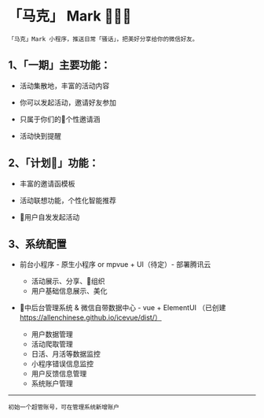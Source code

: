 # 「马克」 Mark 🎉🎈

    「马克」Mark 小程序，推送日常「骚话」，把美好分享给你的微信好友。


 1、「一期」主要功能：
 --------------
  - 活动集散地，丰富的活动内容

  - 你可以发起活动，邀请好友参加

  - 只属于你们的个性邀请涵

  - 活动快到提醒

2、「计划」功能：
----------------
 - 丰富的邀请函模板

 - 活动联想功能，个性化智能推荐

 - 用户自发发起活动

 3、系统配置
 ----------------

 - 前台小程序 - 原生小程序 or mpvue + UI（待定）- 部署腾讯云

   - 活动展示、分享、组织
   - 用户基础信息展示、美化

- 中后台管理系统 & 微信自带数据中心 - vue + ElementUI （已创建 https://allenchinese.github.io/icevue/dist/）

  - 用户数据管理
  - 活动爬取管理
  - 日活、月活等数据监控
  - 小程序错误信息监控
  - 用户反馈信息管理
  - 系统账户管理

--------------------------
    初始一个超管账号，可在管理系统新增账户


